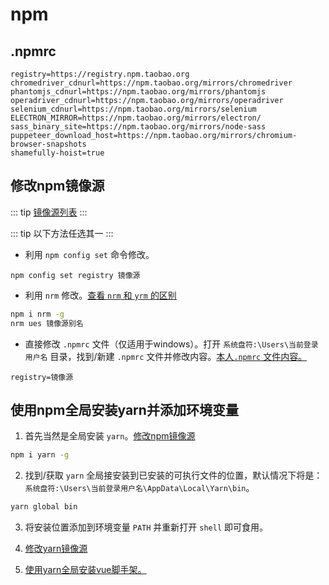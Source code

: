 # npm

## .npmrc

```
registry=https://registry.npm.taobao.org
chromedriver_cdnurl=https://npm.taobao.org/mirrors/chromedriver
phantomjs_cdnurl=https://npm.taobao.org/mirrors/phantomjs
operadriver_cdnurl=https://npm.taobao.org/mirrors/operadriver
selenium_cdnurl=https://npm.taobao.org/mirrors/selenium
ELECTRON_MIRROR=https://npm.taobao.org/mirrors/electron/
sass_binary_site=https://npm.taobao.org/mirrors/node-sass
puppeteer_download_host=https://npm.taobao.org/mirrors/chromium-browser-snapshots
shamefully-hoist=true
```

## 修改npm镜像源

::: tip
[镜像源列表](./镜像源列表.html)
:::

::: tip
以下方法任选其一
:::

- 利用 `npm config set` 命令修改。
```
npm config set registry 镜像源
```

- 利用 `nrm` 修改。[查看 `nrm` 和 `yrm` 的区别](./nrm和yrm的区别.html)
```bash
npm i nrm -g
nrm ues 镜像源别名
```

- 直接修改 `.npmrc` 文件（仅适用于windows）。打开 `系统盘符:\Users\当前登录用户名` 目录，找到/新建 `.npmrc` 文件并修改内容。[本人`.npmrc` 文件内容。](#npmrc)
```
registry=镜像源
```

## 使用npm全局安装yarn并添加环境变量

1. 首先当然是全局安装 `yarn`。[修改npm镜像源](#修改-npm-镜像源)

```bash
npm i yarn -g
```

2. 找到/获取 `yarn` 全局接安装到已安装的可执行文件的位置，默认情况下将是：` 系统盘符:\Users\当前登录用户名\AppData\Local\Yarn\bin `。

```bash
yarn global bin
```

3. 将安装位置添加到环境变量 `PATH` 并重新打开 `shell` 即可食用。

4. [修改yarn镜像源](./yarn.html#修改-yarn-镜像源)


5. [使用yarn全局安装vue脚手架。](./yarn.html#使用-yarn-全局安装-vue-脚手架)
